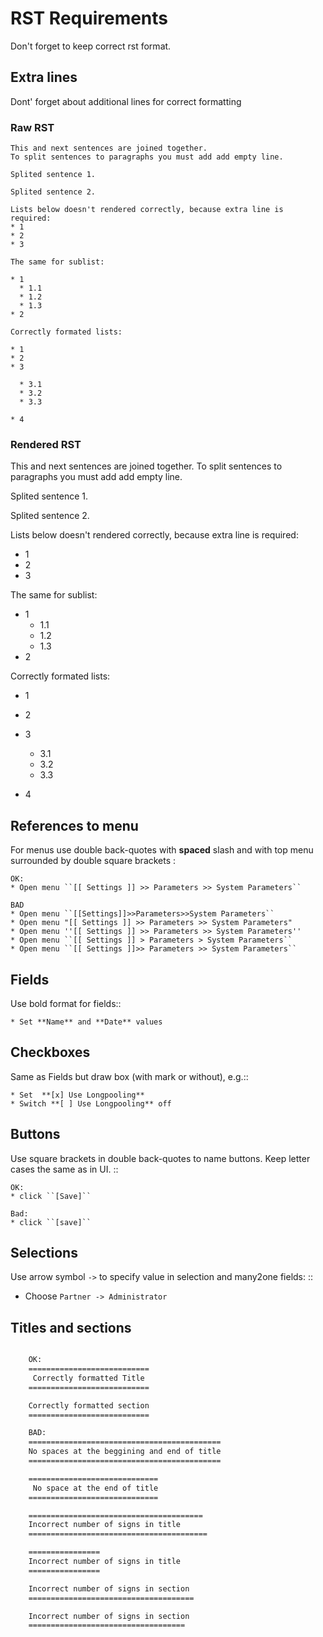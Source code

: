 # RST Requirements

Don't forget to keep correct rst format.


## Extra lines

Dont' forget about additional lines for correct formatting

### Raw RST

    This and next sentences are joined together.
    To split sentences to paragraphs you must add add empty line.

    Splited sentence 1.

    Splited sentence 2.

    Lists below doesn't rendered correctly, because extra line is required:
    * 1
    * 2
    * 3

    The same for sublist:

    * 1
      * 1.1
      * 1.2
      * 1.3
    * 2

    Correctly formated lists:

    * 1
    * 2
    * 3

      * 3.1
      * 3.2
      * 3.3

    * 4

### Rendered RST

This and next sentences are joined together.
To split sentences to paragraphs you must add add empty line.

Splited sentence 1.

Splited sentence 2.

Lists below doesn't rendered correctly, because extra line is required:
* 1
* 2
* 3

The same for sublist:

* 1
  * 1.1
  * 1.2
  * 1.3
* 2

Correctly formated lists:

* 1
* 2
* 3

  * 3.1
  * 3.2
  * 3.3

* 4


## References to menu

For menus use double back-quotes with **spaced** slash and with top menu surrounded by double square brackets :

    OK:
    * Open menu ``[[ Settings ]] >> Parameters >> System Parameters``

    BAD
    * Open menu ``[[Settings]]>>Parameters>>System Parameters``
    * Open menu "[[ Settings ]] >> Parameters >> System Parameters"
    * Open menu ''[[ Settings ]] >> Parameters >> System Parameters''
    * Open menu ``[[ Settings ]] > Parameters > System Parameters``
    * Open menu ``[[ Settings ]]>> Parameters >> System Parameters``

## Fields

Use bold format for fields::

    * Set **Name** and **Date** values

## Checkboxes

Same as Fields but draw box (with mark or without), e.g.::

    * Set  **[x] Use Longpooling**
    * Switch **[ ] Use Longpooling** off

## Buttons

Use square brackets in double back-quotes to name buttons. Keep letter cases the same as in UI. ::

    OK:
    * click ``[Save]``

    Bad:
    * click ``[save]``

## Selections

Use arrow symbol ``->`` to specify value in selection and many2one fields: ::

  * Choose ``Partner -> Administrator``


## Titles and sections

```rst

    OK:
    ===========================
     Correctly formatted Title
    ===========================

    Correctly formatted section
    ===========================

    BAD:
    ===========================================
    No spaces at the beggining and end of title
    ===========================================

    =============================
     No space at the end of title
    =============================

    =======================================
    Incorrect number of signs in title
    ========================================

    ================
    Incorrect number of signs in title
    ================

    Incorrect number of signs in section
    =====================================

    Incorrect number of signs in section
    ===================================
```
